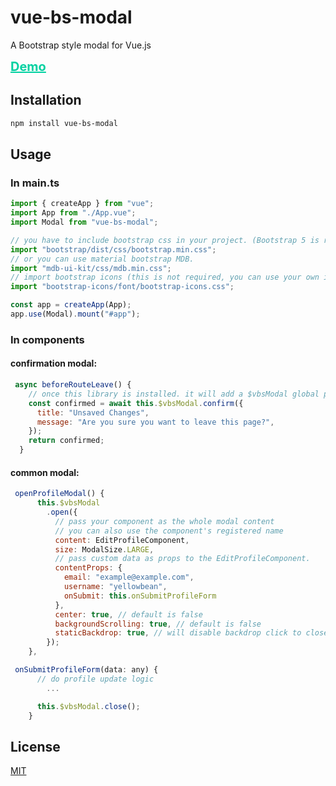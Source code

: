 # vue-bs-modal

A Bootstrap style modal for Vue.js

<a style="color:#00d1a1;font-weight:700;font-size:20px" href="http://vue-bs-modal.yellowbean.top"
        target="_blank">
Demo
</a>

## Installation

```bash
npm install vue-bs-modal
```

## Usage

### In main.ts

```javascript
import { createApp } from "vue";
import App from "./App.vue";
import Modal from "vue-bs-modal";

// you have to include bootstrap css in your project. (Bootstrap 5 is recommended)
import "bootstrap/dist/css/bootstrap.min.css";
// or you can use material bootstrap MDB.
import "mdb-ui-kit/css/mdb.min.css";
// import bootstrap icons (this is not required, you can use your own icon class)
import "bootstrap-icons/font/bootstrap-icons.css";

const app = createApp(App);
app.use(Modal).mount("#app");
```

### In components

#### confirmation modal:

```javascript
 async beforeRouteLeave() {
    // once this library is installed. it will add a $vbsModal global property to the app instance.
    const confirmed = await this.$vbsModal.confirm({
      title: "Unsaved Changes",
      message: "Are you sure you want to leave this page?",
    });
    return confirmed;
  }

```

#### common modal:

```javascript
 openProfileModal() {
      this.$vbsModal
        .open({
          // pass your component as the whole modal content
          // you can also use the component's registered name
          content: EditProfileComponent,
          size: ModalSize.LARGE,
          // pass custom data as props to the EditProfileComponent.
          contentProps: {
            email: "example@example.com",
            username: "yellowbean",
            onSubmit: this.onSubmitProfileForm
          },
          center: true, // default is false
          backgroundScrolling: true, // default is false
          staticBackdrop: true, // will disable backdrop click to close modal if true
        });
    },

 onSubmitProfileForm(data: any) {
      // do profile update logic
        ...

      this.$vbsModal.close();
    }

```

## License

[MIT](https://github.com/little-yellow-bean/vue-bs-modal/blob/main/LICENSE)
